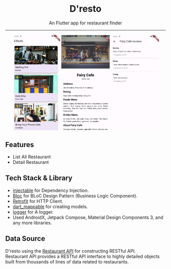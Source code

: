 <div align="center">
    <h1>D'resto</h1>
    <p>An Flutter app for restaurant finder</p>
</div>

---

<p align="center">
  <img src="screenshots/home.png" width="30%" />
  <img src="screenshots/detail.png" width="30%" />
  <img src="screenshots/review.png" width="30%" />
</p>

## Features
- List All Restaurant
- Detail Restaurant

## Tech Stack & Library
- [injectable](https://pub.dev/packages/injectable) for Dependency Injection.
- [Bloc](https://pub.dev/packages/bloc) for BLoC Design Pattern (Business Logic Component).
- [Retrofit](https://pub.dev/packages/retrofit) for HTTP Client.
- [dart_mappable](https://pub.dev/packages/dart_mappable) for creating models.
- [logger](https://pub.dev/packages/logger) for A logger.
- Used AndroidX, Jetpack Compose, Material Design Components 3, and any more libraries.

## Data Source
D'resto using the [Restaurant API](https://restaurant-api.dicoding.dev/) for constructing RESTful API.<br>
Restaurant API provides a RESTful API interface to highly detailed objects built from thousands of lines of data related to restaurants.